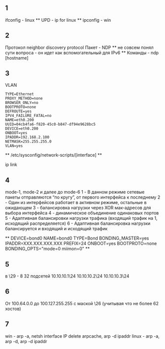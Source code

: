 ## 1

ifconfig - linux
** UPD - ip for linux **
ipconfig - win

## 2

Протокол neighbor discovery protocol
Пакет - NDP ** не совсем понял сути вопроса - он идет как вспомогательный для IPv6 **
Команды - ndp [hostname]

## 3

VLAN
```
TYPE=Ethernet
PROXY_METHOD=none
BROWSER_ONLY=no
BOOTPROTO=none
DEFROUTE=yes
IPV4_FAILURE_FATAL=no
NAME=eth0.200
UUID=04cb4fa6-f820-45c0-b847-df94e9628bc5
DEVICE=eth0.200
ONBOOT=yes
IPADDR=192.168.2.100
NETMASK=255.255.255.0
VLAN=yes
```
** /etc/sysconfig/network-scripts/\[interface\] **

ip link

## 4

mode-1, mode-2 и далее до mode-6
1 - В данном режиме сетевые пакеты отправляются “по кругу”, от первого интерфейса к последнему
2 - Один из интерфейсов работает в активном режиме, остальные в ожидающем
3 - балансировка нагрузки через XOR мак-адресов для выбора интерфейса
4 - динамическое объединение одинаковых портов
5 - Адаптивная балансировки нагрузки трафика (входящий трафик на 1, исходящий распределяется)
6 - Адаптивная балансировка нагрузки балансируется и входящий и исходящий трафик

** DEVICE=bond0 NAME=bond0 TYPE=Bond BONDING_MASTER=yes IPADDR=XXX.XXX.XXX.XXX PREFIX=24 ONBOOT=yes BOOTPROTO=none BONDING_OPTS="mode=0 miimon=0" **

## 5

в \29 - 8
32 подсетей
10.10.10.1\24
10.10.10.2\24
10.10.10.3\24

## 6

От 100.64.0.0 до 100.127.255.255 с маской \26 (учитывая что не более 62 хостов)

## 7
win - arp -a, netsh interface IP delete arpcache, arp -d ipaddr
linux - arp -a, arp -d, arp -d ipaddr
